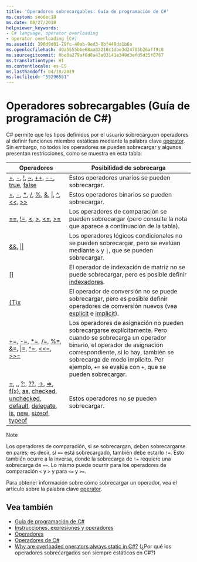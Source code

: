 ```yaml
---
title: 'Operadores sobrecargables: Guía de programación de C#'
ms.custom: seodec18
ms.date: 08/27/2018
helpviewer_keywords:
- C# language, operator overloading
- operator overloading [C#]
ms.assetid: 390d9d01-79fc-40ab-9ed3-0bf448da1b6a
ms.openlocfilehash: d0a5555bbe68aa82218c1dbe3d24705b26aff9c8
ms.sourcegitcommit: 0be8a279af6d8a43e03141e349d3efd5d35f8767
ms.translationtype: HT
ms.contentlocale: es-ES
ms.lasthandoff: 04/18/2019
ms.locfileid: "59296581"
---
```

# <a name="overloadable-operators-c-programming-guide"></a>Operadores sobrecargables (Guía de programación de C#)

C# permite que los tipos definidos por el usuario sobrecarguen operadores al definir funciones miembro estáticas mediante la palabra clave [operator](../../language-reference/keywords/operator.md). Sin embargo, no todos los operadores se pueden sobrecargar y algunos presentan restricciones, como se muestra en esta tabla:

| Operadores | Posibilidad de sobrecarga |
| --------- | --------------- |
|[+](../../language-reference/operators/addition-operator.md), [-](../../language-reference/operators/subtraction-operator.md), [!](../../language-reference/operators/boolean-logical-operators.md#logical-negation-operator-), [~](../../language-reference/operators/bitwise-complement-operator.md), [++](../../language-reference/operators/arithmetic-operators.md#increment-operator-), [--](../../language-reference/operators/arithmetic-operators.md#decrement-operator---), [true](../../language-reference/keywords/true-false-operators.md), [false](../../language-reference/keywords/true-false-operators.md)|Estos operadores unarios se pueden sobrecargar.|
|[+](../../language-reference/operators/addition-operator.md), [-](../../language-reference/operators/subtraction-operator.md), [\*](../../language-reference/operators/arithmetic-operators.md#multiplication-operator-), [/](../../language-reference/operators/arithmetic-operators.md#division-operator-), [%](../../language-reference/operators/arithmetic-operators.md#remainder-operator-), [&](../../language-reference/operators/and-operator.md), [&#124;](../../language-reference/operators/or-operator.md), [^](../../language-reference/operators/xor-operator.md), [\<\<](../../language-reference/operators/left-shift-operator.md), [>>](../../language-reference/operators/right-shift-operator.md)|Estos operadores binarios se pueden sobrecargar.|
|[==](../../language-reference/operators/equality-operators.md#equality-operator-), [!=](../../language-reference/operators/equality-operators.md#inequality-operator-), [\<](../../language-reference/operators/less-than-operator.md), [>](../../language-reference/operators/greater-than-operator.md), [\<=](../../language-reference/operators/less-than-equal-operator.md), [>=](../../language-reference/operators/greater-than-equal-operator.md)|Los operadores de comparación se pueden sobrecargar (pero consulte la nota que aparece a continuación de la tabla).|
|[&&](../../language-reference/operators/boolean-logical-operators.md#conditional-logical-and-operator-), [&#124;&#124;](../../language-reference/operators/boolean-logical-operators.md#conditional-logical-or-operator-)|Los operadores lógicos condicionales no se pueden sobrecargar, pero se evalúan mediante `&` y <code>&#124;</code>, que se pueden sobrecargar.|
|[&#91;&#93;](../../language-reference/operators/index-operator.md)|El operador de indexación de matriz no se puede sobrecargar, pero es posible definir [indexadores](../indexers/index.md).|
|[(T)x](../../language-reference/operators/invocation-operator.md)|El operador de conversión no se puede sobrecargar, pero es posible definir operadores de conversión nuevos (vea [explicit](../../language-reference/keywords/explicit.md) e [implicit](../../language-reference/keywords/implicit.md)).|
|[+=](../../language-reference/operators/addition-assignment-operator.md), [-=](../../language-reference/operators/subtraction-assignment-operator.md), [\*=](../../language-reference/operators/arithmetic-operators.md#compound-assignment), [/=](../../language-reference/operators/arithmetic-operators.md#compound-assignment), [%=](../../language-reference/operators/arithmetic-operators.md#compound-assignment), [&=](../../language-reference/operators/and-assignment-operator.md), [&#124;=](../../language-reference/operators/or-assignment-operator.md), [^=](../../language-reference/operators/xor-assignment-operator.md), [\<\<=](../../language-reference/operators/left-shift-assignment-operator.md), [>>=](../../language-reference/operators/right-shift-assignment-operator.md)|Los operadores de asignación no pueden sobrecargarse explícitamente. Pero cuando se sobrecarga un operador binario, el operador de asignación correspondiente, si lo hay, también se sobrecarga de modo implícito. Por ejemplo, `+=` se evalúa con `+`, que se pueden sobrecargar.|
|[=](../../language-reference/operators/assignment-operator.md), [.](../../language-reference/operators/member-access-operator.md), [?:](../../language-reference/operators/conditional-operator.md), [??](../../language-reference/operators/null-coalescing-operator.md), [->](../../language-reference/operators/dereference-operator.md), [=>](../../language-reference/operators/lambda-operator.md), [f(x)](../../language-reference/operators/invocation-operator.md), [as](../../language-reference/keywords/as.md), [checked](../../language-reference/keywords/checked.md), [unchecked](../../language-reference/keywords/unchecked.md), [default](../../programming-guide/statements-expressions-operators/default-value-expressions.md), [delegate](../../programming-guide/statements-expressions-operators/anonymous-methods.md), [is](../../language-reference/keywords/is.md), [new](../../language-reference/keywords/new.md), [sizeof](../../language-reference/keywords/sizeof.md), [typeof](../../language-reference/keywords/typeof.md)|Estos operadores no se pueden sobrecargar.|

> [!NOTE]
> Los operadores de comparación, si se sobrecargan, deben sobrecargarse en pares; es decir, si `==` está sobrecargado, también debe estarlo `!=`. Esto también ocurre a la inversa, donde la sobrecarga de `!=` requiere una sobrecarga de `==`. Lo mismo puede ocurrir para los operadores de comparación `<` y `>` y para `<=` y `>=`.

Para obtener información sobre cómo sobrecargar un operador, vea el artículo sobre la palabra clave [operator](../../language-reference/keywords/operator.md).

## <a name="see-also"></a>Vea también

- [Guía de programación de C#](../index.md)
- [Instrucciones, expresiones y operadores](index.md)
- [Operadores](operators.md)
- [Operadores de C#](../../language-reference/operators/index.md)
- [Why are overloaded operators always static in C#?](https://blogs.msdn.microsoft.com/ericlippert/2007/05/14/why-are-overloaded-operators-always-static-in-c/) (¿Por qué los operadores sobrecargados son siempre estáticos en C#?)
